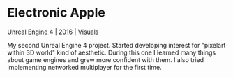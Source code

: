 # Electronic Apple
[Unreal Engine 4](./UnrealEngine.md) | [2016](./2016.md) | [Visuals](https://anicetngrt.itch.io/electronic-apple)

My second Unreal Engine 4 project. Started developing interest for "pixelart within 3D world" kind of aesthetic. During this one I learned many things about game engines and grew more confident with them. I also tried implementing networked multiplayer for the first time.